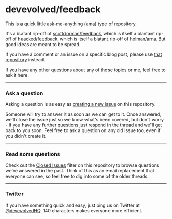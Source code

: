 # devevolved/feedback

This is a quick little ask-me-anything (ama) type of repository.

It's a blatant rip-off of [scottdorman/feedback](https://github.com/scottdorman/feedback), which is itself a blantant rip-off of [haacked/feedback](https://github.com/haacked/feedback), which is itself a blatant rip-off of [holman/ama](https://github.com/holman/ama). But good ideas are meant to be spread.

If you have a comment or an issue on a specific blog post, please use [that repository](https://github.com/devevolved/devevolved.github.io/issues/new) instead.

If you have any other questions about any of those topics or me, feel free to ask it here.

---

### Ask a question

Asking a question is as easy as [creating a new issue](https://github.com/devevolved/feedback/issues/new) on this repository.

Someone will try to answer it as soon as we can get to it. Once answered, we'll close the issue just so we know what's been covered, but don't worry - if you have any further questions just respond in the thread and we'll get back to you soon. Feel free to ask a question on any old issue too, even if you didn't create it.

---

### Read some questions

Check out the [Closed Issues](https://github.com/devevolved/feedback/issues?sort=created&direction=desc&state=closed&page=1)
filter on this repository to browse questions we've answered in the past. Think of this as an email replacement that everyone can see, so feel free to dig into some of the older threads.

---

### Twitter

If you have something quick and easy, just ping us on Twitter at [@devevolvedHQ](https://twitter.com/devevolvedHQ). 140 characters makes everyone more efficient.
